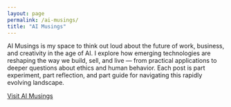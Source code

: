 ```yaml
---
layout: page
permalink: /ai-musings/
title: "AI Musings"
---
```



AI Musings is my space to think out loud about the future of work, business, and creativity in the age of AI. I explore how emerging technologies are reshaping the way we build, sell, and live — from practical applications to deeper questions about ethics and human behavior. Each post is part experiment, part reflection, and part guide for navigating this rapidly evolving landscape.

<a href="https://aimusings.space" class="btn btn-primary" target="_blank">Visit AI Musings</a>
